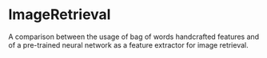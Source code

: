 # ImageRetrieval
A comparison between the usage of bag of words handcrafted features and of a pre-trained neural network as a feature extractor for image retrieval.
